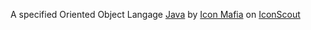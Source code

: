 A specified Oriented Object Langage
<a href="https://iconscout.com/icons/java" class="text-underline font-size-sm" target="_blank">Java</a> by <a href="https://iconscout.com/contributors/icon-mafia" class="text-underline font-size-sm">Icon Mafia</a> on <a href="https://iconscout.com" class="text-underline font-size-sm">IconScout</a>
